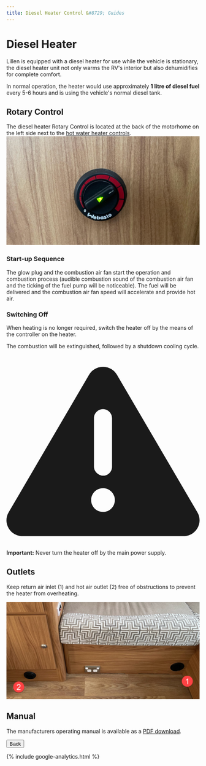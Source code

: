```yaml
---
title: Diesel Heater Control &#8729; Guides 
---
```


<link href="../styles/custom.css" rel="stylesheet" />
<link rel="stylesheet" href="https://cdn.jsdelivr.net/npm/bootstrap@4.6.1/dist/css/bootstrap.min.css" integrity="sha384-zCbKRCUGaJDkqS1kPbPd7TveP5iyJE0EjAuZQTgFLD2ylzuqKfdKlfG/eSrtxUkn" crossorigin="anonymous">

# Diesel Heater
Lillen is equipped with a diesel heater for use while the vehicle is stationary,
the diesel heater unit not only warms the RV's interior but also dehumidifies for complete comfort. 

In normal operation, the heater would use approximately **1 litre of diesel fuel** every 5-6 hours and is 
using the vehicle's normal diesel tank.

## Rotary Control
The diesel heater Rotary Control is located at the back of the motorhome on the left side next to the [hot water heater controls](hot-water-system.md).
![control panel](images/diesel-heater-control.jpg)

### Start-up Sequence
The glow plug and the combustion air fan start the operation and combustion process 
(audible combustion sound of the combustion air fan and the ticking of the fuel pump will be noticeable). The fuel will be delivered and the combustion air fan speed will accelerate and provide hot air.

### Switching Off
When heating is no longer required, switch the heater off by the means of the controller on the heater.

The combustion will be extinguished, followed by a shutdown cooling cycle.

<div class="alert alert-danger">
    <svg class="svg-inline--fa fa-triangle-exclamation fa-w-16" aria-hidden="true" focusable="false" data-prefix="fas" data-icon="triangle-exclamation" role="img" xmlns="http://www.w3.org/2000/svg" viewBox="0 0 512 512"><path fill="currentColor" d="M506.3 417l-213.3-364c-16.33-28-57.54-28-73.98 0l-213.2 364C-10.59 444.9 9.849 480 42.74 480h426.6C502.1 480 522.6 445 506.3 417zM232 168c0-13.25 10.75-24 24-24S280 154.8 280 168v128c0 13.25-10.75 24-23.1 24S232 309.3 232 296V168zM256 416c-17.36 0-31.44-14.08-31.44-31.44c0-17.36 14.07-31.44 31.44-31.44s31.44 14.08 31.44 31.44C287.4 401.9 273.4 416 256 416z"/></svg>  
    <strong>Important:</strong> Never turn the heater off by the main power supply.  
</div>

## Outlets
Keep return air inlet (1) and hot air outlet (2) free of obstructions to prevent the heater from overheating.

![control panel](images/diesel-heater-inlet-and-outlet.jpg)

## Manual
The manufacturers operating manual is available as a [PDF download](/docs/diesel-heater.pdf). 

<a href="/#guides"><button class="nav-button"><i class="arrow arrow-left"></i> Back</button></a>

{% include google-analytics.html %}